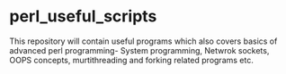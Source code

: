 # perl_useful_scripts
This repository will contain useful programs which also covers basics of advanced perl programming- System programming, Netwrok sockets, OOPS concepts, murtithreading and forking related programs etc.
